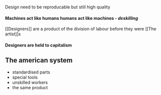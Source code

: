 
Design need to be reproducable but still high quality

#### Machines act like humans humans act like machines - *deskilling*

[[Designers]] are a product of the division of labour before they were [[The artist]]s


#### Designers are held to capitalism

## The american system
- standardised parts
- special tools
- unskilled workers
- the same product

